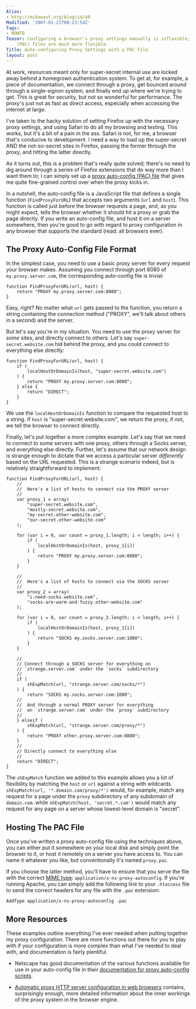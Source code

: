 ```yaml
---
Alias:
- http://mikewest.org/blog/id/49
Modified: '2007-01-21T00:23:54Z'
Tags:
- HOWTO
Teaser: Configuring a browser's proxy settings manually is inflexible; proxy auto-config
    (PAC) files are much more flexible.
Title: Auto-configuring Proxy Settings with a PAC File
layout: post
---
```

At work, resources meant only for super-secret internal use are locked away
behind a homegrown authentication system.  To get at, for example, a piece of 
documentation, we connect through a proxy, get bounced around through a
single-signon system, and finally end up where we're trying to get.  This is
great for security, but not so wonderful for performance.  The proxy's just
not as fast as direct access, especially when accessing the internet at large.

I've taken to the hacky solution of setting Firefox up with the necessary
proxy settings, and using Safari to do all my browsing and testing.  This
works, but it's a bit of a pain in the ass.  Safari is not, for me, a browser
that's conducive to development.  I need a way to load up the super-secret AND
the not-so-secret sites in Firefox, passing the former through the proxy, and 
hitting the latter directly.

As it turns out, this is a problem that's really quite solved; there's no need
to dig around through a series of Firefox extensions that do way more than I
want them to; I can simply set up a [proxy auto-config (PAC) file][pac] that gives
me quite fine-grained control over when the proxy kicks in.

In a nutshell, the auto-config file is a JavaScript file that defines a single
function (`FindProxyForURL`) that accepts two arguments (`url` and `host`).  This function is called just before the browser requests a page, and, as you
might expect, tells the browser whether it should hit a proxy or grab the
page directly.  If you write an auto-config file, and host it on a server
somewhere, then you're good to go with regard to proxy configuration in any
browser that supports the standard (read: all browsers ever).

[pac]: http://en.wikipedia.org/wiki/Proxy_auto-config "Wikipedia: Proxy Auto-config"

The Proxy Auto-Config File Format
---------------------------------

In the simplest case, you need to use a basic proxy server for every request
your browser makes.  Assuming you connect through port 8080 of
`my.proxy.server.com`, the corresponding auto-config file is trivial:

    function FindProxyForURL(url, host) {
        return "PROXY my.proxy.server.com:8080";
    }
    
Easy, right?  No matter what `url` gets passed to the function, you return a 
string containing the connection method ("PROXY", we'll talk about others in
a second) and the server.

But let's say you're in my situation.  You need to use the proxy server for 
_some_ sites, and directly connect to others.  Let's say
`super-secret.website.com` hid behind the proxy, and you could connect to
everything else directly:

    function FindProxyForURL(url, host) {
        if (
            localHostOrDomainIs(host, "super-secret.website.com")
        ) {
            return "PROXY my.proxy.server.com:8080";
        } else {
            return "DIRECT";
        }
    }

We use the `localHostOrDomainIs` function to compare the requested host to a
string.  If `host` is "super-secret.website.com", we return the proxy, if not,
we tell the browser to connect directly.

Finally, let's put together a more complex example.  Let's say that we need to
connect to some servers with one proxy, others through a Socks server, and
everything else directly.  Further, let's assume that our network design is 
strange enough to dictate that we access a particular server _differently_ 
based on the URL requested.  This is a strange scenario indeed, but is
relatively straightforward to implement:

    function FindProxyForURL(url, host) {
        //
        //  Here's a list of hosts to connect via the PROXY server
        //
        var proxy_1 = array(
            "super-secret.website.com",
            "mostly-secret.website.com",
            "my-secret.other-website.com",
            "our-secret.other-website.com"
        );
        
        for (var i = 0, var count = proxy_1.length; i < length; i++) {
            if (
                localHostOrDomainIs(host, proxy_1[i])
            ) {
                return "PROXY my.proxy.server.com:8080";
            }
        }
        
        //
        //  Here's a list of hosts to connect via the SOCKS server
        //
        var proxy_2 = array(
            "i-need-socks.website.com",
            "socks-are-warm-and-fuzzy.other-website.com"
        );
        
        for (var i = 0, var count = proxy_2.length; i < length; i++) {
            if (
                localHostOrDomainIs(host, proxy_1[i])
            ) {
                return "SOCKS my.socks.server.com:1080";
            }
        }
        
        //
        // Connect through a SOCKS server for everything on
        // `strange.server.com` under the `socks` subdirectory
        //
        if (
            shExpMatch(url, "strange.server.com/socks/*")
        ) {
            return "SOCKS my.socks.server.com:1080";
        //
        //  And through a normal PROXY server for everything
        //  on `strange.server.com` under the `proxy` subdirectory
        //
        } elseif (
            shExpMatch(url, "strange.server.com/proxy/*")            
        ) {
            return "PROXY other.proxy.server.com:8080";            
        }
        //
        // Directly connect to everything else
        //
        return "DIRECT";
    }
    
The `shExpMatch` function we added to this example allows you a lot of
flexibility by matching the `host` or `url` against a string with wildcards.
`shExpMatch(url, '*.domain.com/proxy/*')` would, for example, match any
request for a page under the `proxy` subdirectory of any subdomain of
`domain.com`. while `shExpMatch(host, 'secret.*.com')` would match any request
for any page on a server whose lowest-level domain is "secret".


Hosting The PAC File
----------------------------

Once you've written a proxy auto-config file using the techniques above, you
can either put it somewhere on your local disk and simply point the browser to
it, or host it remotely on a server you have access to.  You can name it
whatever you like, but conventionally it's named `proxy.pac`.

If you choose the latter method, you'll have to ensure that you serve the file
with the correct [MIME type][mime]: `application/x-ns-proxy-autoconfig`.  If
you're running Apache, you can simply add the following line to your
`.htaccess` file to send the correct headers for any file with the `.pac`
extension:

    AddType application/x-ns-proxy-autoconfig .pac

[mime]: http://en.wikipedia.org/wiki/Mime_type "Wikipedia: Internet Media Type"

More Resources
--------------

These examples outline everything I've ever needed when putting together my 
proxy configuration.  There are more functions out there for you to play with
if your configuration is more complex than what I've needed to deal with,
and documentation is fairly plentiful.

*   Netscape has good documentation of the various functions available for use
    in your auto-config file in their [documentation for proxy auto-config
    scripts][netscape_pac].
    
*   [Automatic proxy HTTP server configuration in web browsers][tesco] 
    contains, surprisingly enough, more detailed information about the inner
    workings of the proxy system in the browser engine.

[netscape_pac]: http://wp.netscape.com/eng/mozilla/2.0/relnotes/demo/proxy-live.html "Navigator Proxy Auto-Config File Format"
[tesco]: http://homepages.tesco.net/J.deBoynePollard/FGA/web-browser-auto-proxy-configuration.html "Automatic proxy HTTP server configuration in web browsers"
